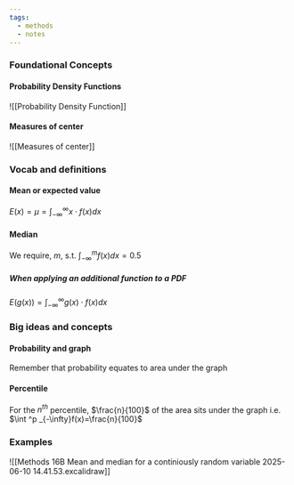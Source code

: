 ```yaml
---
tags:
  - methods
  - notes
---
```

### Foundational Concepts
#### Probability Density Functions
![[Probability Density Function]]
#### Measures of center
![[Measures of center]]
### Vocab and definitions
#### Mean or expected value
$E(x)=\mu=\int^\infty_{-\infty} x \cdot f(x) dx$
#### Median
We require, $m$, s.t. 
$\int^m_{-\infty}f(x)dx=0.5$

##### When applying an additional function to a PDF
$E(g(x))=\int^\infty_{-\infty}g(x)\cdot f(x) dx$

### Big ideas and concepts
#### Probability and graph
Remember that probability equates to area under the graph

#### Percentile
For the $n^{th}$ percentile, $\frac{n}{100}$ of the area sits under the graph 
i.e. $\int ^p _{-\infty}f(x)=\frac{n}{100}$

### Examples
![[Methods 16B Mean and median for a continiously random variable 2025-06-10 14.41.53.excalidraw]]


